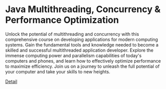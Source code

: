 # Java Multithreading, Concurrency & Performance Optimization

Unlock the potential of multithreading and concurrency with this comprehensive course on developing applications for modern computing systems. Gain the fundamental tools and knowledge needed to become a skilled and successful multithreaded application developer. Explore the immense computing power and parallelism capabilities of today's computers and phones, and learn how to effectively optimize performance to maximize efficiency. Join us on a journey to unleash the full potential of your computer and take your skills to new heights. 

[Detail](https://eduitfree.com/courses/java-multithreading-concurrency-performance-optimization)